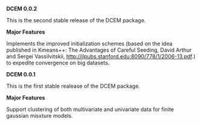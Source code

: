 **DCEM 0.0.2**

This is the second stable release of the DCEM package.

**Major Features**

Implements the improved initialization schemes (based on the idea published in Kmeans++: The Advantages of Careful Seeding, David Arthur and Sergei Vassilvitskii, http://ilpubs.stanford.edu:8090/778/1/2006-13.pdf.) to 
expedite convergence on big datasets.


**DCEM 0.0.1**

This is the first stable realease of the DCEM package.

**Major Features**

Support clustering of both multivariate and univariate data for finite gaussian misxture models.
